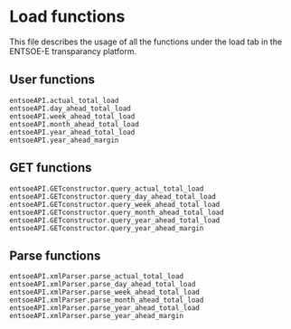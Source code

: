 # Load functions

This file describes the usage of all the functions under the load tab in the ENTSOE-E transparancy platform.

## User functions

```@docs
entsoeAPI.actual_total_load
entsoeAPI.day_ahead_total_load
entsoeAPI.week_ahead_total_load
entsoeAPI.month_ahead_total_load
entsoeAPI.year_ahead_total_load
entsoeAPI.year_ahead_margin
```

## GET functions

```@docs
entsoeAPI.GETconstructor.query_actual_total_load
entsoeAPI.GETconstructor.query_day_ahead_total_load
entsoeAPI.GETconstructor.query_week_ahead_total_load
entsoeAPI.GETconstructor.query_month_ahead_total_load
entsoeAPI.GETconstructor.query_year_ahead_total_load
entsoeAPI.GETconstructor.query_year_ahead_margin
```

## Parse functions

```@docs
entsoeAPI.xmlParser.parse_actual_total_load
entsoeAPI.xmlParser.parse_day_ahead_total_load
entsoeAPI.xmlParser.parse_week_ahead_total_load
entsoeAPI.xmlParser.parse_month_ahead_total_load
entsoeAPI.xmlParser.parse_year_ahead_total_load
entsoeAPI.xmlParser.parse_year_ahead_margin
```